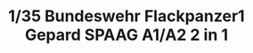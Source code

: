 ---
layout: product
title: "1/35  Bundeswehr Flackpanzer1 Gepard SPAAG A1/A2  2 in 1"
price: "6600" 
desc: "Maketa"
img_path: "/assets/img/TAKO2044.jpg"
brand: "N/A"
available: false
special_offer: false
new: false
soon: false
cat: "010000"
subcat: "010200"
subsubcat: "0N/A"
sifra: "TAKO2044"
popular: true
---